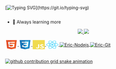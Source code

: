 
[![Typing SVG](https://readme-typing-svg.demolab.com?font=Fira+Code&weight=500&size=24&pause=1000&color=%237159c1?&random=false&width=435&lines=Hello%2C+World!)](https://git.io/typing-svg)
##
- 🌱 Always learning more

<div align="center">
  <a href="https://github.com/Ericaluno">
  <img height="150em" src="https://github-readme-stats.vercel.app/api?username=Ericaluno&show_icons=true&theme=midnight-purple&include_all_commits=true&count_private=true"/>
  <img height="150em" src="https://github-readme-stats.vercel.app/api/top-langs/?username=Ericaluno&layout=compact&langs_count=7&theme=midnight-purple"/>
</div>

<div style="display: inline_block"><br>
  <img align="center" alt="Eric-HTML" height="30" width="40" src="https://raw.githubusercontent.com/devicons/devicon/master/icons/html5/html5-original.svg">
  <img align="center" alt="Eic-CSS" height="30" width="40" src="https://raw.githubusercontent.com/devicons/devicon/master/icons/css3/css3-original.svg">
  <img align="center" alt="Eric-Js" height="30" width="40" src="https://raw.githubusercontent.com/devicons/devicon/master/icons/javascript/javascript-plain.svg">
  <img align="center" alt="Eric-React" height="30" width="40" src="https://raw.githubusercontent.com/devicons/devicon/master/icons/react/react-original.svg">
  <img align="center" alt="Eric-Nodejs" height="30" width="40" src="https://cdn.jsdelivr.net/gh/devicons/devicon/icons/nodejs/nodejs-original.svg">
  <img align="center" alt="Eric-Git" height="30" width="35" src="https://git-scm.com/images/logos/downloads/Git-Icon-1788C.png">
  
</div>

##

<div> 
<!--   <a href="https://twitter.com/MaryanaRaphaely" target="_blank"><img src="https://img.shields.io/badge/Twitter-1DA1F2?style=for-the-badge&logo=twitter&logoColor=white" target="_blank"></a> -->


##

 <picture>
  <source media="(prefers-color-scheme: dark)" srcset="https://raw.githubusercontent.com//Ericaluno/output/github-contribution-grid-snake-dark.svg">
  <source media="(prefers-color-scheme: light)" srcset="https://raw.githubusercontent.com/Ericaluno/Ericaluno/output/github-contribution-grid-snake.svg">
  <img alt="github contribution grid snake animation" src="https://raw.githubusercontent.com/Ericaluno/Ericaluno/output/github-contribution-grid-snake.svg">
</picture>
  
</div>


